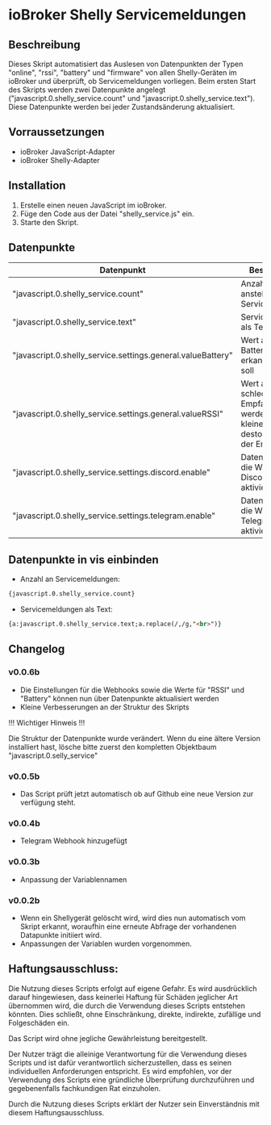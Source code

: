 # ioBroker Shelly Servicemeldungen

## Beschreibung
Dieses Skript automatisiert das Auslesen von Datenpunkten der Typen "online", "rssi", "battery" und "firmware" von allen Shelly-Geräten im ioBroker und überprüft, ob Servicemeldungen vorliegen. Beim ersten Start des Skripts werden zwei Datenpunkte angelegt ("javascript.0.shelly_service.count" und "javascript.0.shelly_service.text"). Diese Datenpunkte werden bei jeder Zustandsänderung aktualisiert.

## Vorraussetzungen
- ioBroker JavaScript-Adapter
- ioBroker Shelly-Adapter

## Installation
1. Erstelle einen neuen JavaScript im ioBroker.
2. Füge den Code aus der Datei "shelly_service.js" ein.
3. Starte den Skript.

## Datenpunkte
| Datenpunkt    | Beschreibung  |
| ------------- | ------------- |
| "javascript.0.shelly_service.count" | Anzahl der aktuell anstehenden Servicemeldungen |
| "javascript.0.shelly_service.text" | Servicemeldungen als Text |
| "javascript.0.shelly_service.settings.general.valueBattery" | Wert ab wann eine Batteriestörung erkannt werden soll |
| "javascript.0.shelly_service.settings.general.valueRSSI" | Wert ab wann ein schlechter Empfang erkannt werden soll. Je kleiner der Wert, desto schlechter der Empfang |
| "javascript.0.shelly_service.settings.discord.enable" | Datenpunkt um die Webhook über Discord zu aktivieren |
| "javascript.0.shelly_service.settings.telegram.enable" | Datenpunkt um die Webhook über Telegram zu aktivieren |

## Datenpunkte in vis einbinden
- Anzahl an Servicemeldungen:
```html
{javascript.0.shelly_service.count}
````
- Servicemeldungen als Text:
```html
{a:javascript.0.shelly_service.text;a.replace(/,/g,"<br>")}
```

## Changelog
### v0.0.6b
- Die Einstellungen für die Webhooks sowie die Werte für "RSSI" und "Battery" können nun über Datenpunkte aktualisiert werden
- Kleine Verbesserungen an der Struktur des Skripts

!!! Wichtiger Hinweis !!!

Die Struktur der Datenpunkte wurde verändert. Wenn du eine ältere Version installiert hast, lösche bitte zuerst den kompletten Objektbaum "javascript.0.selly_service"

### v0.0.5b 
- Das Script prüft jetzt automatisch ob auf Github eine neue Version zur verfügung steht.

### v0.0.4b 
- Telegram Webhook hinzugefügt

### v0.0.3b
- Anpassung der Variablennamen

### v0.0.2b
- Wenn ein Shellygerät gelöscht wird, wird dies nun automatisch vom Skript erkannt, woraufhin eine erneute Abfrage der vorhandenen Datapunkte initiiert wird.
- Anpassungen der Variablen wurden vorgenommen.

## Haftungsausschluss:
Die Nutzung dieses Scripts erfolgt auf eigene Gefahr. Es wird ausdrücklich darauf hingewiesen, dass keinerlei Haftung für Schäden jeglicher Art übernommen wird, die durch die Verwendung dieses Scripts entstehen könnten. Dies schließt, ohne Einschränkung, direkte, indirekte, zufällige und Folgeschäden ein.

Das Script wird ohne jegliche Gewährleistung bereitgestellt.

Der Nutzer trägt die alleinige Verantwortung für die Verwendung dieses Scripts und ist dafür verantwortlich sicherzustellen, dass es seinen individuellen Anforderungen entspricht. Es wird empfohlen, vor der Verwendung des Scripts eine gründliche Überprüfung durchzuführen und gegebenenfalls fachkundigen Rat einzuholen.

Durch die Nutzung dieses Scripts erklärt der Nutzer sein Einverständnis mit diesem Haftungsausschluss.
